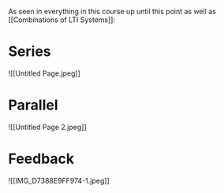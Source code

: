 As seen in everything in this course up until this point as well as [[Combinations of LTI Systems]]:

# Series
![[Untitled Page.jpeg]]
# Parallel
![[Untitled Page 2.jpeg]]
# Feedback
![[IMG_D7388E9FF974-1.jpeg]]